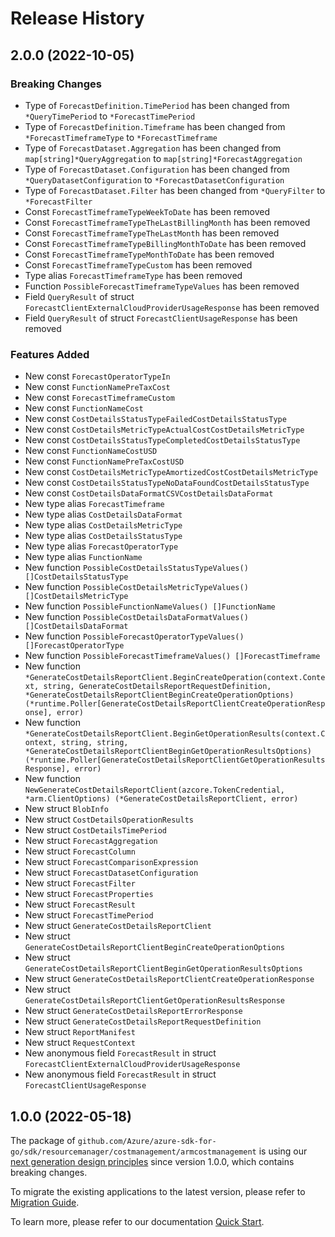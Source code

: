 # Release History

## 2.0.0 (2022-10-05)
### Breaking Changes

- Type of `ForecastDefinition.TimePeriod` has been changed from `*QueryTimePeriod` to `*ForecastTimePeriod`
- Type of `ForecastDefinition.Timeframe` has been changed from `*ForecastTimeframeType` to `*ForecastTimeframe`
- Type of `ForecastDataset.Aggregation` has been changed from `map[string]*QueryAggregation` to `map[string]*ForecastAggregation`
- Type of `ForecastDataset.Configuration` has been changed from `*QueryDatasetConfiguration` to `*ForecastDatasetConfiguration`
- Type of `ForecastDataset.Filter` has been changed from `*QueryFilter` to `*ForecastFilter`
- Const `ForecastTimeframeTypeWeekToDate` has been removed
- Const `ForecastTimeframeTypeTheLastBillingMonth` has been removed
- Const `ForecastTimeframeTypeTheLastMonth` has been removed
- Const `ForecastTimeframeTypeBillingMonthToDate` has been removed
- Const `ForecastTimeframeTypeMonthToDate` has been removed
- Const `ForecastTimeframeTypeCustom` has been removed
- Type alias `ForecastTimeframeType` has been removed
- Function `PossibleForecastTimeframeTypeValues` has been removed
- Field `QueryResult` of struct `ForecastClientExternalCloudProviderUsageResponse` has been removed
- Field `QueryResult` of struct `ForecastClientUsageResponse` has been removed

### Features Added

- New const `ForecastOperatorTypeIn`
- New const `FunctionNamePreTaxCost`
- New const `ForecastTimeframeCustom`
- New const `FunctionNameCost`
- New const `CostDetailsStatusTypeFailedCostDetailsStatusType`
- New const `CostDetailsMetricTypeActualCostCostDetailsMetricType`
- New const `CostDetailsStatusTypeCompletedCostDetailsStatusType`
- New const `FunctionNameCostUSD`
- New const `FunctionNamePreTaxCostUSD`
- New const `CostDetailsMetricTypeAmortizedCostCostDetailsMetricType`
- New const `CostDetailsStatusTypeNoDataFoundCostDetailsStatusType`
- New const `CostDetailsDataFormatCSVCostDetailsDataFormat`
- New type alias `ForecastTimeframe`
- New type alias `CostDetailsDataFormat`
- New type alias `CostDetailsMetricType`
- New type alias `CostDetailsStatusType`
- New type alias `ForecastOperatorType`
- New type alias `FunctionName`
- New function `PossibleCostDetailsStatusTypeValues() []CostDetailsStatusType`
- New function `PossibleCostDetailsMetricTypeValues() []CostDetailsMetricType`
- New function `PossibleFunctionNameValues() []FunctionName`
- New function `PossibleCostDetailsDataFormatValues() []CostDetailsDataFormat`
- New function `PossibleForecastOperatorTypeValues() []ForecastOperatorType`
- New function `PossibleForecastTimeframeValues() []ForecastTimeframe`
- New function `*GenerateCostDetailsReportClient.BeginCreateOperation(context.Context, string, GenerateCostDetailsReportRequestDefinition, *GenerateCostDetailsReportClientBeginCreateOperationOptions) (*runtime.Poller[GenerateCostDetailsReportClientCreateOperationResponse], error)`
- New function `*GenerateCostDetailsReportClient.BeginGetOperationResults(context.Context, string, string, *GenerateCostDetailsReportClientBeginGetOperationResultsOptions) (*runtime.Poller[GenerateCostDetailsReportClientGetOperationResultsResponse], error)`
- New function `NewGenerateCostDetailsReportClient(azcore.TokenCredential, *arm.ClientOptions) (*GenerateCostDetailsReportClient, error)`
- New struct `BlobInfo`
- New struct `CostDetailsOperationResults`
- New struct `CostDetailsTimePeriod`
- New struct `ForecastAggregation`
- New struct `ForecastColumn`
- New struct `ForecastComparisonExpression`
- New struct `ForecastDatasetConfiguration`
- New struct `ForecastFilter`
- New struct `ForecastProperties`
- New struct `ForecastResult`
- New struct `ForecastTimePeriod`
- New struct `GenerateCostDetailsReportClient`
- New struct `GenerateCostDetailsReportClientBeginCreateOperationOptions`
- New struct `GenerateCostDetailsReportClientBeginGetOperationResultsOptions`
- New struct `GenerateCostDetailsReportClientCreateOperationResponse`
- New struct `GenerateCostDetailsReportClientGetOperationResultsResponse`
- New struct `GenerateCostDetailsReportErrorResponse`
- New struct `GenerateCostDetailsReportRequestDefinition`
- New struct `ReportManifest`
- New struct `RequestContext`
- New anonymous field `ForecastResult` in struct `ForecastClientExternalCloudProviderUsageResponse`
- New anonymous field `ForecastResult` in struct `ForecastClientUsageResponse`


## 1.0.0 (2022-05-18)

The package of `github.com/Azure/azure-sdk-for-go/sdk/resourcemanager/costmanagement/armcostmanagement` is using our [next generation design principles](https://azure.github.io/azure-sdk/general_introduction.html) since version 1.0.0, which contains breaking changes.

To migrate the existing applications to the latest version, please refer to [Migration Guide](https://aka.ms/azsdk/go/mgmt/migration).

To learn more, please refer to our documentation [Quick Start](https://aka.ms/azsdk/go/mgmt).